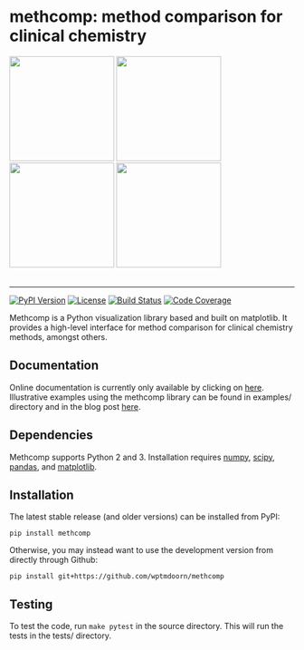 methcomp: method comparison for clinical chemistry
=======================================
<div>
<img src="https://wptmdoorn.name/assets/02methcomp/methcomp1.png" height="185">
<img src="https://wptmdoorn.name/assets/02methcomp/methcomp3.png" height="185"> 
<img src="https://wptmdoorn.name/assets/02methcomp/methcomp2.png" height="185">
<img src="https://wptmdoorn.name/assets/02methcomp/methcomp4.png" height="185">
</div> <br>

--------------------------------------

[![PyPI Version](https://img.shields.io/badge/pypi-v1.0.0-blue)](https://pypi.org/project/methcomp/)
[![License](https://img.shields.io/badge/license-MIT-lightgrey)](https://github.com/wptmdoorn/methcomp/blob/master/LICENSE)
[![Build Status](https://travis-ci.org/wptmdoorn/methcomp.svg?branch=master)](https://travis-ci.org/wptmdoorn/methcomp)
[![Code Coverage](https://codecov.io/gh/wptmdoorn/methcomp/branch/master/graph/badge.svg)](https://codecov.io/gh/wptmdoorn/methcomp)

Methcomp is a Python visualization library based 
and built on matplotlib. It provides a high-level interface for 
method comparison for clinical chemistry methods, amongst others.

Documentation
------------- 
Online documentation is currently only available by clicking on [here](http://wptmdoorn.name/methcomp/docs/).  
Illustrative examples using the methcomp library can be found in examples/ directory and in the blog post 
[here](https://wptmdoorn.name/Method-Comparison/).

Dependencies
------------
Methcomp supports Python 2 and 3.
Installation requires [numpy](http://www.numpy.org/), 
[scipy](https://www.scipy.org/), 
[pandas](https://pandas.pydata.org/), 
and [matplotlib](https://matplotlib.org/).

Installation
------------

The latest stable release (and older versions) can be installed from PyPI:

    pip install methcomp

Otherwise, you may instead want to use the development version from directly through Github:

    pip install git+https://github.com/wptmdoorn/methcomp

Testing
-------
To test the code, run `make pytest` in the source directory. This will run the tests in the tests/ directory. 
